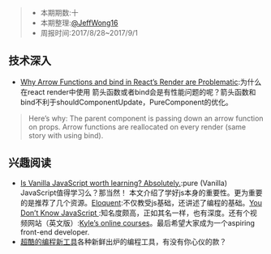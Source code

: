 
> - 本期期数:十  
> - 本期整理:[@JeffWong16](https://github.com/JeffWong16)
> - 周报时间:2017/8/28~2017/9/1 



## 技术深入

- [Why Arrow Functions and bind in React’s Render are Problematic](https://medium.freecodecamp.org/why-arrow-functions-and-bind-in-reacts-render-are-problematic-f1c08b060e36):为什么在react render中使用 箭头函数或者bind会是有性能问题的呢？箭头函数和 bind不利于shouldComponentUpdate，PureComponent的优化。
>Here’s why: The parent component is passing down an arrow function on props. Arrow functions are reallocated on every render (same story with using bind).


## 兴趣阅读

- [Is Vanilla JavaScript worth learning? Absolutely.](https://medium.freecodecamp.org/is-vanilla-javascript-worth-learning-absolutely-c2c67140ac34):pure (Vanilla) JavaScript值得学习么？那当然！ 本文介绍了学好js本身的重要性。更为重要的是推荐了几个资源。[Eloquent](http://eloquentjavascript.net/):不仅教受js基础，还讲述了编程的基础。[You Don’t Know JavaScript ](https://github.com/getify/You-Dont-Know-JS):知名度颇高，正如其名一样，也有深度。还有个视频网站（英文版）:[Kyle’s online courses](https://frontendmasters.com/kyle-simpson/)。最后希望大家成为一个aspiring front-end developer.
- [超酷的编程新工具](https://www.oschina.net/translate/11-cool-new-coding-tools-to-know)各种新鲜出炉的编程工具，有没有你心仪的款？

